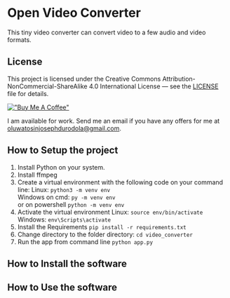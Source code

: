 # Open Video Converter

This tiny video converter can convert video to a few audio and video formats.

## License
This project is licensed under the Creative Commons Attribution-NonCommercial-ShareAlike 4.0 International License — see the [LICENSE](./LICENSE) file for details.

[!["Buy Me A Coffee"](https://www.buymeacoffee.com/assets/img/custom_images/orange_img.png)](https://www.buymeacoffee.com/tosin789)  

I am available for work. Send me an email if you have any offers for me at oluwatosinjosephdurodola@gmail.com.

## How to Setup the project
1. Install Python on your system.
2. Install ffmpeg
3. Create a virtual environment with the following code on your command line:
Linux:
`python3 -m venv env`  
Windows on cmd:
`py -m venv env`   
or on powershell
`python -m venv env`  
4. Activate the virtual environment
Linux:
`source env/bin/activate`  
Windows:
`env\Scripts\activate`  
5. Install the Requirements
`pip install -r requirements.txt`  
6. Change directory to the folder directory:
`cd video_converter`
7. Run the app from command line
`python app.py`

## How to Install the software

## How to Use the software
